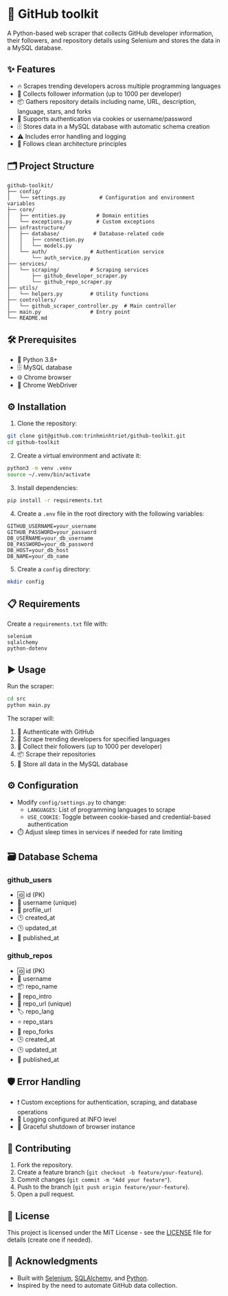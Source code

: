 # 🚀 GitHub toolkit

A Python-based web scraper that collects GitHub developer information, their followers, and repository details using Selenium and stores the data in a MySQL database.

## ✨ Features

- 🔥 Scrapes trending developers across multiple programming languages
- 👥 Collects follower information (up to 1000 per developer)
- 📦 Gathers repository details including name, URL, description, language, stars, and forks
- 🔐 Supports authentication via cookies or username/password
- 🗄️ Stores data in a MySQL database with automatic schema creation
- ⚠️ Includes error handling and logging
- 🧩 Follows clean architecture principles

## 🗂️ Project Structure

```
github-toolkit/
├── config/
│   └── settings.py           # Configuration and environment variables
├── core/
│   ├── entities.py          # Domain entities
│   └── exceptions.py        # Custom exceptions
├── infrastructure/
│   ├── database/           # Database-related code
│   │   ├── connection.py
│   │   └── models.py
│   └── auth/              # Authentication service
│       └── auth_service.py
├── services/
│   └── scraping/          # Scraping services
│       ├── github_developer_scraper.py
│       └── github_repo_scraper.py
├── utils/
│   └── helpers.py         # Utility functions
├── controllers/
│   └── github_scraper_controller.py  # Main controller
├── main.py                # Entry point
└── README.md
```

## 🛠️ Prerequisites

- 🐍 Python 3.8+
- 🗄️ MySQL database
- 🌐 Chrome browser
- 🧰 Chrome WebDriver

## ⚙️ Installation

1. Clone the repository:
```bash
git clone git@github.com:trinhminhtriet/github-toolkit.git
cd github-toolkit
```

2. Create a virtual environment and activate it:
```bash
python3 -m venv .venv
source ~/.venv/bin/activate
```

3. Install dependencies:
```bash
pip install -r requirements.txt
```

4. Create a `.env` file in the root directory with the following variables:
```
GITHUB_USERNAME=your_username
GITHUB_PASSWORD=your_password
DB_USERNAME=your_db_username
DB_PASSWORD=your_db_password
DB_HOST=your_db_host
DB_NAME=your_db_name
```

5. Create a `config` directory:
```bash
mkdir config
```

## 📋 Requirements

Create a `requirements.txt` file with:
```
selenium
sqlalchemy
python-dotenv
```

## ▶️ Usage

Run the scraper:
```bash
cd src
python main.py
```

The scraper will:
1. 🔑 Authenticate with GitHub
2. 🌟 Scrape trending developers for specified languages
3. 👥 Collect their followers (up to 1000 per developer)
4. 📦 Scrape their repositories
5. 💾 Store all data in the MySQL database

## ⚙️ Configuration

- Modify `config/settings.py` to change:
  - `LANGUAGES`: List of programming languages to scrape
  - `USE_COOKIE`: Toggle between cookie-based and credential-based authentication
- ⏱️ Adjust sleep times in services if needed for rate limiting

## 🗃️ Database Schema

### github_users
- 🆔 id (PK)
- 👤 username (unique)
- 🔗 profile_url
- 🕒 created_at
- 🕒 updated_at
- 📅 published_at

### github_repos
- 🆔 id (PK)
- 👤 username
- 📦 repo_name
- 📝 repo_intro
- 🔗 repo_url (unique)
- 🏷️ repo_lang
- ⭐ repo_stars
- 🍴 repo_forks
- 🕒 created_at
- 🕒 updated_at
- 📅 published_at

## 🛡️ Error Handling

- ❗ Custom exceptions for authentication, scraping, and database operations
- 📝 Logging configured at INFO level
- 🛑 Graceful shutdown of browser instance

## 🤝 Contributing

1. Fork the repository.
2. Create a feature branch (`git checkout -b feature/your-feature`).
3. Commit changes (`git commit -m "Add your feature"`).
4. Push to the branch (`git push origin feature/your-feature`).
5. Open a pull request.

## 📄 License

This project is licensed under the MIT License - see the [LICENSE](LICENSE) file for details (create one if needed).

## 🙏 Acknowledgments

- Built with [Selenium](https://www.selenium.dev/), [SQLAlchemy](https://www.sqlalchemy.org/), and [Python](https://www.python.org/).
- Inspired by the need to automate GitHub data collection.
